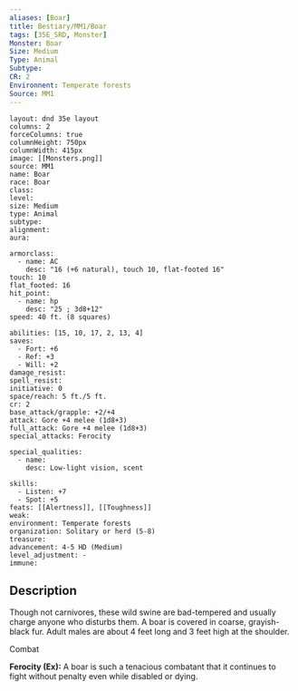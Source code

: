 ```yaml
---
aliases: [Boar]
title: Bestiary/MM1/Boar
tags: [35E_SRD, Monster]
Monster: Boar
Size: Medium
Type: Animal
Subtype: 
CR: 2
Environnent: Temperate forests
Source: MM1
---
```


```statblock
layout: dnd 35e layout
columns: 2
forceColumns: true
columnHeight: 750px
columnWidth: 415px
image: [[Monsters.png]]
source: MM1
name: Boar
race: Boar
class: 
level: 
size: Medium
type: Animal
subtype: 
alignment: 
aura: 

armorclass:
  - name: AC
    desc: "16 (+6 natural), touch 10, flat-footed 16"
touch: 10
flat_footed: 16
hit_point:
  - name: hp
    desc: "25 ; 3d8+12"
speed: 40 ft. (8 squares)

abilities: [15, 10, 17, 2, 13, 4]
saves:
  - Fort: +6
  - Ref: +3
  - Will: +2
damage_resist: 
spell_resist: 
initiative: 0
space/reach: 5 ft./5 ft.
cr: 2
base_attack/grapple: +2/+4
attack: Gore +4 melee (1d8+3)
full_attack: Gore +4 melee (1d8+3)
special_attacks: Ferocity

special_qualities:
  - name: 
    desc: Low-light vision, scent

skills:
  - Listen: +7
  - Spot: +5
feats: [[Alertness]], [[Toughness]]
weak: 
environment: Temperate forests
organization: Solitary or herd (5-8)
treasure: 
advancement: 4-5 HD (Medium)
level_adjustment: -
immune: 
```

## Description

<p>Though not carnivores, these wild swine are bad-tempered and usually charge anyone who disturbs them. A boar is covered in coarse, grayish-black fur. Adult males are about 4 feet long and 3 feet high at the shoulder.</p>
<p>Combat</p>
<p>
            <b>Ferocity (Ex):</b> A boar is such a tenacious combatant that it continues to fight without penalty even while disabled or dying.</p>